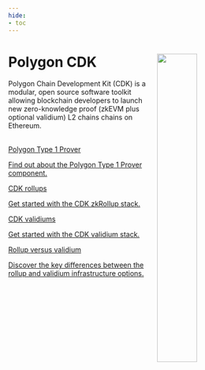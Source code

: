 ```yaml
---
hide:
- toc
---
```


<style>
   .git-revision-date-localized-plugin, .md-source-file, .md-content__button.md-icon {
      display: none;
   }
</style>

<div class="section-wrapper product-section-head">
   <div class="hero-image"><img src="../img/cdk/cdk.svg" loading="lazy" class="hero-image" style="width: 40%; float: right;"></div>
   <div class="hero-left">
      <h1 class="hero-heading">Polygon CDK</h1>
      <p class="hero-subtext">Polygon Chain Development Kit (CDK) is a modular, open source software toolkit allowing blockchain developers to launch new zero-knowledge proof (zkEVM plus optional validium) L2 chains chains on Ethereum.</p>
   </div>
   </br>
</div>

<div class="grid-container">
   <div class="grid-item">
      <a href="./architecture/type-1-prover/intro-t1-prover">
         <div class="product-list-item-header">
            <div class="feature-card-heading">Polygon Type 1 Prover</div>
         </div>
         <p class="feature-paragraph">Find out about the Polygon Type 1 Prover component.</p>
      </a>
   </div>
   <div class="grid-item">
      <a href="./get-started/quickstart-rollup">
         <div class="product-list-item-header">
            <div class="feature-card-heading">CDK rollups</div>
         </div>
         <p class="feature-paragraph">Get started with the CDK zkRollup stack.</p>
      </a>
   </div>
   <div class="grid-item">
      <a href="./get-started/quickstart-validium">
         <div class="product-list-item-header">
            <div class="feature-card-heading">CDK validiums</div>
         </div>
         <p class="feature-paragraph">Get started with the CDK validium stack.</p>
      </a>
   </div>
   <div class="grid-item">
      <a href="./spec/validium-vs-rollup">
         <div class="product-list-item-header">
            <div class="feature-card-heading">Rollup versus validium</div>
         </div>
         <p class="feature-paragraph">Discover the key differences between the rollup and validium infrastructure options.</p>
      </a>
   </div>
</div>
